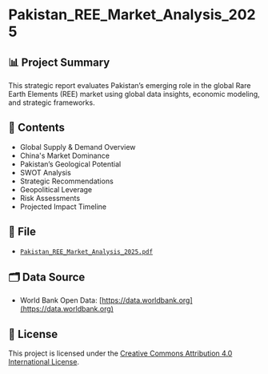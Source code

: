 # Pakistan_REE_Market_Analysis_2025

## 📊 Project Summary

This strategic report evaluates Pakistan’s emerging role in the global Rare Earth Elements (REE) market using global data insights, economic modeling, and strategic frameworks.

## 📄 Contents

- Global Supply & Demand Overview  
- China's Market Dominance  
- Pakistan’s Geological Potential  
- SWOT Analysis  
- Strategic Recommendations  
- Geopolitical Leverage  
- Risk Assessments  
- Projected Impact Timeline

## 📁 File

- [`Pakistan_REE_Market_Analysis_2025.pdf`](Pakistan_REE_Market_Analysis_2025.pdf)

## 🗂️ Data Source

- World Bank Open Data: [https://data.worldbank.org](https://data.worldbank.org)

## 🔖 License

This project is licensed under the [Creative Commons Attribution 4.0 International License](https://creativecommons.org/licenses/by/4.0/).
